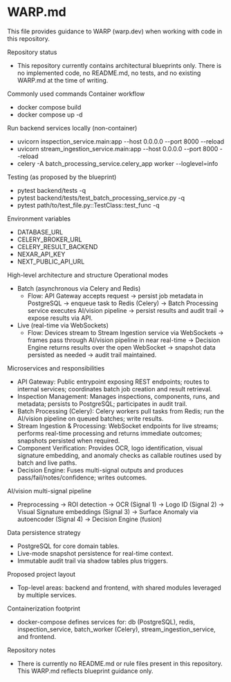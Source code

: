 # WARP.md

This file provides guidance to WARP (warp.dev) when working with code in this repository.

Repository status
- This repository currently contains architectural blueprints only. There is no implemented code, no README.md, no tests, and no existing WARP.md at the time of writing.

Commonly used commands
Container workflow
- docker compose build
- docker compose up -d

Run backend services locally (non-container)
- uvicorn inspection_service.main:app --host 0.0.0.0 --port 8000 --reload
- uvicorn stream_ingestion_service.main:app --host 0.0.0.0 --port 8000 --reload
- celery -A batch_processing_service.celery_app worker --loglevel=info

Testing (as proposed by the blueprint)
- pytest backend/tests -q
- pytest backend/tests/test_batch_processing_service.py -q
- pytest path/to/test_file.py::TestClass::test_func -q

Environment variables
- DATABASE_URL
- CELERY_BROKER_URL
- CELERY_RESULT_BACKEND
- NEXAR_API_KEY
- NEXT_PUBLIC_API_URL

High-level architecture and structure
Operational modes
- Batch (asynchronous via Celery and Redis)
  - Flow: API Gateway accepts request → persist job metadata in PostgreSQL → enqueue task to Redis (Celery) → Batch Processing service executes AI/vision pipeline → persist results and audit trail → expose results via API.
- Live (real-time via WebSockets)
  - Flow: Devices stream to Stream Ingestion service via WebSockets → frames pass through AI/vision pipeline in near real-time → Decision Engine returns results over the open WebSocket → snapshot data persisted as needed → audit trail maintained.

Microservices and responsibilities
- API Gateway: Public entrypoint exposing REST endpoints; routes to internal services; coordinates batch job creation and result retrieval.
- Inspection Management: Manages inspections, components, runs, and metadata; persists to PostgreSQL; participates in audit trail.
- Batch Processing (Celery): Celery workers pull tasks from Redis; run the AI/vision pipeline on queued batches; write results.
- Stream Ingestion & Processing: WebSocket endpoints for live streams; performs real-time processing and returns immediate outcomes; snapshots persisted when required.
- Component Verification: Provides OCR, logo identification, visual signature embedding, and anomaly checks as callable routines used by batch and live paths.
- Decision Engine: Fuses multi-signal outputs and produces pass/fail/notes/confidence; writes outcomes.

AI/vision multi-signal pipeline
- Preprocessing → ROI detection → OCR (Signal 1) → Logo ID (Signal 2) → Visual Signature embeddings (Signal 3) → Surface Anomaly via autoencoder (Signal 4) → Decision Engine (fusion)

Data persistence strategy
- PostgreSQL for core domain tables.
- Live-mode snapshot persistence for real-time context.
- Immutable audit trail via shadow tables plus triggers.

Proposed project layout
- Top-level areas: backend and frontend, with shared modules leveraged by multiple services.

Containerization footprint
- docker-compose defines services for: db (PostgreSQL), redis, inspection_service, batch_worker (Celery), stream_ingestion_service, and frontend.

Repository notes
- There is currently no README.md or rule files present in this repository. This WARP.md reflects blueprint guidance only.